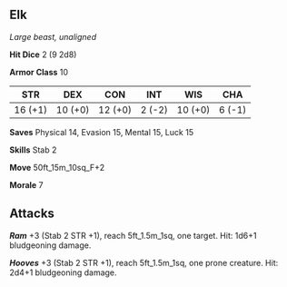 ## Elk

*Large beast, unaligned*

**Hit Dice** 2 (9 2d8)

**Armor Class** 10

| STR     | DEX     | CON     | INT     | WIS     | CHA     |
|---------|---------|---------|---------|---------|---------|
| 16 (+1) | 10 (+0) | 12 (+0) |  2 (-2) | 10 (+0) |  6 (-1) |

**Saves** Physical 14, Evasion 15, Mental 15, Luck 15

**Skills** Stab 2

**Move** 50ft\_15m\_10sq\_F+2

**Morale** 7

## Attacks

***Ram*** +3 (Stab 2 STR +1), reach 5ft\_1.5m\_1sq, one target. Hit: 1d6+1 bludgeoning damage.

***Hooves*** +3 (Stab 2 STR +1), reach 5ft\_1.5m\_1sq, one prone creature. Hit: 2d4+1 bludgeoning damage.

